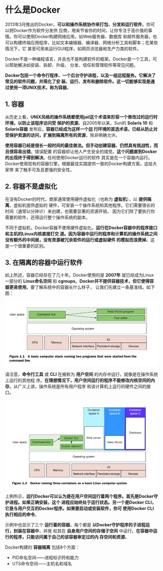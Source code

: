 什么是Docker
===================================================================================
2013年3月推出的Docker，**可以和操作系统协作来打包、分发和运行软件**。你可以把Docker作为软件分发供
应商，用来节省你的时间，让你专注于高价值的事情。你可以使用Docker构建网络应用，如Web服务器、数据库
和邮件服务器，也可以构建终端应用程序，比如文本编辑器、编译器、网络分析工具和脚本；在某些情况下，它
甚至可用来运行GUI程序，如网页浏览器和生产力类的软件。

Docker不是一种编程语言，并且也不是构建软件的框架。Docker是一个工具，可以帮助解决如安装、拆卸、升级、
分发、信任和管理软件等常见问题。

**Docker包括一个命令行程序、一个后台守护进程，以及一组远程服务。它解决了常见的软件问题，并简化了安
装、运行、发布和删除软件。这一切能够实现是通过使用一项UNIX技术，称为容器**。

## 1. 容器
从历史上看，**UNIX风格的操作系统都使用jail这个术语来形容一个修改过的运行时环境，以防止该程序访问受
保护的资源**。自2005年以来，Sun的 **Solaris 10** 和 **Solaris容器** 发布后，**容器已经成为这样一个运
行环境的首选术语，已经从防止对受保护资源的访问，扩展到隔离所有的资源**，除非明确允许。

**使用容器已经是很长一段时间的最佳做法。但手动创建容器、仍然具有挑战性，而且很容易出错**。错误配置
的容器却让他人产生安全的错觉。**这个问题直到Docker的出现终于得到解决**。任何使用Docker运行的软件
其实是在一个容器内运行。Docker使用现有的容器引擎，根据最佳实践提供一致的Docker构建方案。这给大家带
来了触手可及且更强的安全性。

## 2. 容器不是虚拟化
在没有Docker的时代，商家通常使用硬件虚拟化（也称为 **虚拟机**），以 **提供隔离**，虚拟机提供虚拟的
硬件，可安装一个操作系统和其他程序。它们需要很长的时间（通常以分钟计）来创建，也需要显著的资源开销，
因为它们除了要执行你需要的软件，还得运行整个操作系统的副本。

不同于虚拟机，Docker容器不使用硬件虚拟化。**运行在Docker容器中的程序接口和主机的Linux内核直接打交
道。因为容器中运行的程序和计算机的操作系统之间没有额外的中间层，没有资源被冗余软件的运行或虚拟硬件
的模拟而浪费掉**。这是一个很重要的区别。

## 3. 在隔离的容器中运行软件
如上所述，容器已经存在了几十年。Docker使用的是 **2007年** 就已经成为Linux一部分的 **Linux命名空间** 
和 **cgroups**。**Docker并不提供容器技术，但它使得容器更易使用**。要了解系统中的容器长什么样子，
让我们先建立一条基准线。如下图：

![运行由命令行启动的两个应用所需的程序栈](img/1.png)

请注意，**命令行工具** 或 **CLI** 在被称为 **用户空间** 的内存中运行，就像是在操作系统上运行的其他程
序。**在理想情况下，用户空间运行的程序不能修改内核空间的内存**。从广义上讲，操作系统是所有用户程序
和该计算机上运行的硬件之间的接口。

![Docker在Linux系统中运行三个容器](img/2.png)

上例所示，**运行Docker可以认为是在用户空间运行着两个程序。首先是Docker守护进程。如果正确安装，这个
进程应始终处于运行状态。另一个是Docker CLI，它是与用户交互的Docker程序。如果要启动或安装软件，你可
使用Docker CLI执行相应的命令**。

示例中也显示了三个 **运行着的容器**。每个都是 **以Docker守护程序的子进程运行，封装在容器中**，并授
权其在 **自身用户空间的存储子空间** 中运行。**在容器中运行的程序，只能访问属于自己的该容器审定过的内
存空间和资源**。

Docker构建的 **容器隔离** 包括8个方面：
+ PID命名空间——进程标识符和能力
+ UTS命令空间——主机名和域名

















